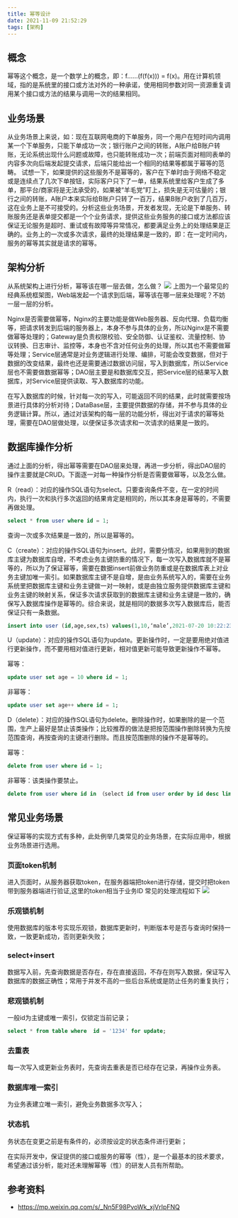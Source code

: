 ```yaml
---
title: 幂等设计
date: 2021-11-09 21:52:29
tags: [架构]
---
```

## 概念
幂等这个概念，是一个数学上的概念，即：f……(f(f(x))) = f(x)。用在计算机领域，指的是系统里的接口或方法对外的一种承诺，使用相同参数对同一资源重复调用某个接口或方法的结果与调用一次的结果相同。
## 业务场景
从业务场景上来说，如：现在互联网电商的下单服务，同一个用户在短时间内调用某一个下单服务，只能下单成功一次；银行账户之间的转账，A账户给B账户转账，无论系统出现什么问题或故障，也只能转账成功一次；前端页面对相同表单的内容多次向后端发起提交请求，后端只能给出一个相同的结果等都属于幂等的范畴。
试想一下，如果提供的这些服务不是幂等的，客户在下单时由于网络不稳定或是连续点了几次下单按钮，实际客户只下了一单，结果系统里给客户生成了多单，那平台/商家将是无法承受的，如果被“羊毛党”盯上，损失是无可估量的；银行之间的转账，A账户本来实际给B账户只转了一百万，结果B账户收到了几百万，这在业务上是不可接受的。分析这些业务场景，开发者发现，无论是下单服务、转账服务还是表单提交都是一个个业务请求，提供这些业务服务的接口或方法都应该保证无论服务是超时、重试或有故障等异常情况，都要满足业务上的处理结果是正确的。业务上的一次或多次请求，最终的处理结果是一致的，即：在一定时间内，服务的幂等其实就是请求的幂等。
## 架构分析
从系统架构上进行分析，幂等该在哪一层去做，怎么做？
![](/images/20211109215337152_5171.png)
上图为一个最常见的经典系统框架图，Web端发起一个请求到后端，幂等该在哪一层来处理呢？不妨一层一层的分析。

Nginx是否需要做幂等，Nginx的主要功能是做Web服务器、反向代理、负载均衡等，把请求转发到后端的服务器上，本身不参与具体的业务，所以Nginx是不需要做幂等处理的；Gateway是负责权限校验、安全防御、认证鉴权、流量控制、协议转换、日志审计、监控等，本身也不含对任何业务的处理，所以其也不需要做幂等处理；Service层通常是对业务逻辑进行处理、编排，可能会改变数据，但对于数据的改变结果，最终也还是需要通过数据访问层，写入到数据库，所以Service层也不需要做数据幂等；DAO层主要是和数据库交互，把Service层的结果写入数据库，对Service层提供读取、写入数据库的功能。

在写入数据库的时候，针对每一次的写入，可能返回不同的结果，此时就需要按场景进行具体的分析对待；DataBase层，主要提供数据的存储，并不参与具体的业务逻辑计算。所以，通过对该架构的每一层的功能分析，得出对于请求的幂等处理，需要在DAO层做处理，以便保证多次请求和一次请求的结果是一致的。
## 数据库操作分析
通过上面的分析，得出幂等需要在DAO层来处理，再进一步分析，得出DAO层的操作主要就是CRUD。下面逐一对每一种操作分析是否需要做幂等，以及怎么做。

R（read）：对应的操作SQL语句为select。只要查询条件不变，在一定的时间内，执行一次和执行多次返回的结果肯定是相同的，所以其本身是幂等的，不需要再做处理。

```sql
select * from user where id = 1;
```
查询一次或多次结果是一致的，所以是幂等的。

C（create）：对应的操作SQL语句为insert。此时，需要分情况，如果用到的数据库主键为数据库自增，不考虑业务主键防重的情况下，每一次写入数据库就不是幂等的，所以为了保证幂等，需要在数据insert前做业务防重或是在数据库表上对业务主键加唯一索引。如果数据库主键不是自增，是由业务系统写入的，需要在业务系统里把数据库主键和业务主键做一对一映射，或是由独立服务提供数据库主键和业务主键的映射关系，保证多次请求获取到的数据库主键和业务主键是一致的，确保写入数据库操作是幂等的。综合来说，就是相同的数据多次写入数据库后，能否保证只有一条数据。
```sql
insert into user (id,age,sex,ts) values(1,10,‘male’,2021-07-20 10:22:23);
```
U（update）：对应的操作SQL语句为update。更新操作时，一定是要用绝对值进行更新操作，而不要用相对值进行更新，相对值更新可能导致更新操作不幂等。

幂等：
```sql
update user set age = 10 where id = 1;
```
非幂等：
```sql
update user set age++ where id = 1;
```
D（delete）：对应的操作SQL语句为delete。删除操作时，如果删除的是一个范围，生产上最好是禁止该类操作；比较推荐的做法是把按范围操作删除转换为先按范围查询，再按查询的主键进行删除。而且按范围删除的操作不是幂等的。

幂等：
```sql
delete from user where id = 1;
```
非幂等：该类操作要禁止。
```sql
delete from user where id in （select id from user order by id desc limit 10);
```

## 常见业务场景
保证幂等的实现方式有多种，此处例举几类常见的业务场景，在实际应用中，根据业务场景进行选用。
###  页面token机制
进入页面时，从服务器获取token，在服务器端把token进行存储，提交时把token带到服务器端进行验证,这里的token相当于业务ID
常见的处理流程如下
![](/images/20211109220215550_19227.png)
### 乐观锁机制
使用数据库的版本号实现乐观锁，数据库更新时，判断版本号是否与查询时保持一致，一致更新成功，否则更新失败；

### select+insert
数据写入前，先查询数据是否存在，存在直接返回，不存在则写入数据，保证写入数据库的数据正确性；常用于并发不高的一些后台系统或是防止任务的重复执行；

### 悲观锁机制
一般id为主键或唯一索引，仅锁定当前记录；

```sql
select * from table where  id = '1234' for update;
```

### 去重表
每一次写入或更新业务表时，先查询去重表是否已经存在记录，再操作业务表。

### 数据库唯一索引
为业务表建立唯一索引，避免业务数据多次写入；

### 状态机
务状态在变更之前是有条件的，必须按设定的状态条件进行更新；

在实际开发中，保证提供的接口或服务的幂等（性），是一个最基本的技术要求，希望通过该分析，能对还未理解幂等（性）的研发人员有所帮助。

## 参考资料

- https://mp.weixin.qq.com/s/_Nn5F98PvoWk_xjVrIpFNQ